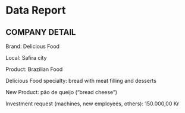 # Data Report

## COMPANY DETAIL

Brand: Delicious Food

Local: Safira city

Product: Brazilian Food

Delicious Food specialty: bread with meat filling and desserts

New Product: pão de queijo (“bread cheese”)

Investment request (machines, new employees, others): 150.000,00 Kr
